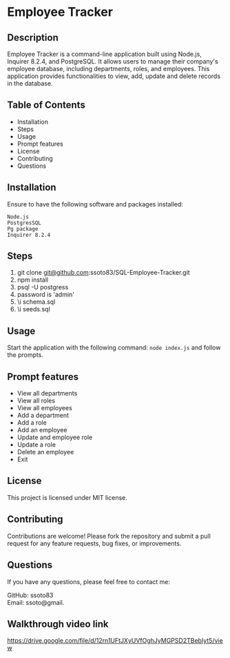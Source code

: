 # Employee Tracker  
## Description  
Employee Tracker is a command-line application built using Node.js, Inquirer 8.2.4, and PostgreSQL. It allows users to manage their company's employee database, including departments, roles, and employees. This application provides functionalities to view, add, update and delete records in the database.  


## Table of Contents  
* Installation  
* Steps
* Usage  
* Prompt features  
* License  
* Contributing  
* Questions  

## Installation  
Ensure to have the following software and packages installed:  

`Node.js`  
`PostgresSQL`  
`Pg package`  
`Inquirer 8.2.4`  

## Steps 
1. git clone git@github.com:ssoto83/SQL-Employee-Tracker.git  
2. npm install  
3. psql -U postgress
4. password is 'admin'
5. \i schema.sql  
6. \i seeds.sql  

## Usage  
Start the application with the following command: `node index.js` and follow the prompts. 

## Prompt features  
* View all departments  
* View all roles
* View all employees
* Add a department
* Add a role
* Add an employee
* Update and employee role
* Update a role
* Delete an employee
* Exit  

## License  
This project is licensed under MIT license.   
 
## Contributing
Contributions are welcome! Please fork the repository and submit a pull request for any feature requests, bug fixes, or improvements.  

##  Questions
If you have any questions, please feel free to contact me:

GitHub: ssoto83  
Email: ssoto@gmail.

## Walkthrough video link
https://drive.google.com/file/d/12rn1UFtJXyUVfOghJyMGPSD2TBebIyt5/view